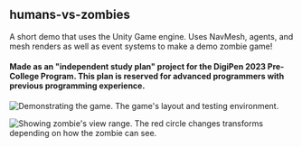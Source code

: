 ## humans-vs-zombies
​A short demo that uses the Unity Game engine. Uses NavMesh, agents, and mesh renders as well as event systems to make a demo zombie game!

#### Made as an "independent study plan" project for the DigiPen 2023 Pre-College Program. This plan is reserved for advanced programmers with previous programming experience.

![Demonstrating the game.](https://github.com/frozenpixel-games/humans-vs-zombies/assets/64372107/61b12d50-d772-409f-bdc4-4ef34a73cb3c)
The game's layout and testing environment.

![Showing zombie's view range.](https://github.com/frozenpixel-games/humans-vs-zombies/assets/64372107/e701f098-84b2-4688-9c87-1f2b73648bdd)
The red circle changes transforms depending on how the zombie can see.
